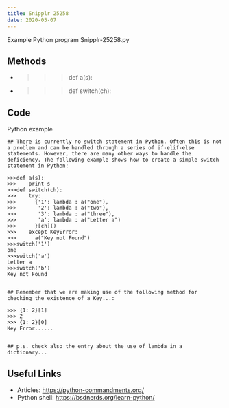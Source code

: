 ```yaml
---
title: Snipplr 25258
date: 2020-05-07
---
```

Example Python program Snipplr-25258.py


## Methods

* >>>def a(s):
* >>>def switch(ch):

## Code

Python example

    ## There is currently no switch statement in Python. Often this is not a problem and can be handled through a series of if-elif-else statements. However, there are many other ways to handle the deficiency. The following example shows how to create a simple switch statement in Python:
    
    >>>def a(s):
    >>>    print s
    >>>def switch(ch):
    >>>    try:
    >>>      {'1': lambda : a("one"),
    >>>       '2': lambda : a("two"),
    >>>       '3': lambda : a("three"),
    >>>       'a': lambda : a("Letter a")
    >>>      }[ch]()
    >>>    except KeyError:
    >>>      a("Key not Found")
    >>>switch('1')
    one
    >>>switch('a')
    Letter a
    >>>switch('b')
    Key not Found
    
    
    ## Remember that we are making use of the following method for checking the existence of a Key...:
    
    >>> {1: 2}[1]
    >>> 2
    >>> {1: 2}[0]
    Key Error......
    
    
    ## p.s. check also the entry about the use of lambda in a dictionary...

## Useful Links

- Articles: https://python-commandments.org/
- Python shell: https://bsdnerds.org/learn-python/
